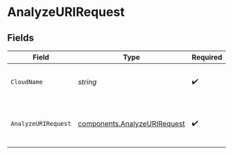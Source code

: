 # AnalyzeURIRequest


## Fields

| Field                                                                        | Type                                                                         | Required                                                                     | Description                                                                  | Example                                                                      |
| ---------------------------------------------------------------------------- | ---------------------------------------------------------------------------- | ---------------------------------------------------------------------------- | ---------------------------------------------------------------------------- | ---------------------------------------------------------------------------- |
| `CloudName`                                                                  | *string*                                                                     | :heavy_check_mark:                                                           | The name of your Cloudinary cloud                                            | your-cloud-name                                                              |
| `AnalyzeURIRequest`                                                          | [components.AnalyzeURIRequest](../../models/components/analyzeurirequest.md) | :heavy_check_mark:                                                           | A JSON object containing request parameters                                  |                                                                              |